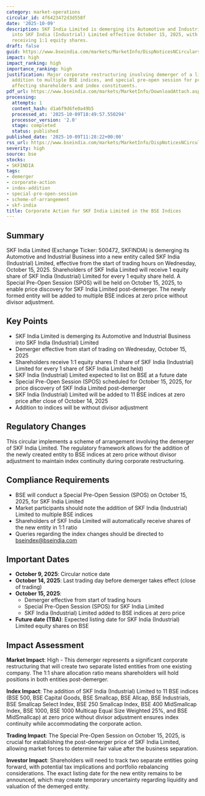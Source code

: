 ```yaml
---
category: market-operations
circular_id: 4f6423472d3d558f
date: '2025-10-09'
description: SKF India Limited is demerging its Automotive and Industrial Business
  into SKF India (Industrial) Limited effective October 15, 2025, with shareholders
  receiving 1:1 equity shares.
draft: false
guid: https://www.bseindia.com/markets/MarketInfo/DispNoticesNCirculars.aspx?Noticeid={FAA847C7-BB88-40BB-BF6D-E5B44C38D716}&noticeno=20251009-24&dt=10/09/2025&icount=24&totcount=72&flag=0
impact: high
impact_ranking: high
importance_ranking: high
justification: Major corporate restructuring involving demerger of a listed company,
  addition to multiple BSE indices, and special pre-open session for price discovery
  affecting shareholders and index constituents.
pdf_url: https://www.bseindia.com/markets/MarketInfo/DownloadAttach.aspx?id=20251009-24&attachedId=
processing:
  attempts: 1
  content_hash: d1a6f9d6fe0a49b5
  processed_at: '2025-10-09T18:49:57.550294'
  processor_version: '2.0'
  stage: completed
  status: published
published_date: '2025-10-09T11:28:22+00:00'
rss_url: https://www.bseindia.com/markets/MarketInfo/DispNoticesNCirculars.aspx?Noticeid={FAA847C7-BB88-40BB-BF6D-E5B44C38D716}&noticeno=20251009-24&dt=10/09/2025&icount=24&totcount=72&flag=0
severity: high
source: bse
stocks:
- SKFINDIA
tags:
- demerger
- corporate-action
- index-addition
- special-pre-open-session
- scheme-of-arrangement
- skf-india
title: Corporate Action for SKF India Limited in the BSE Indices
---
```


## Summary

SKF India Limited (Exchange Ticker: 500472, SKFINDIA) is demerging its Automotive and Industrial Business into a new entity called SKF India (Industrial) Limited, effective from the start of trading hours on Wednesday, October 15, 2025. Shareholders of SKF India Limited will receive 1 equity share of SKF India (Industrial) Limited for every 1 equity share held. A Special Pre-Open Session (SPOS) will be held on October 15, 2025, to enable price discovery for SKF India Limited post-demerger. The newly formed entity will be added to multiple BSE indices at zero price without divisor adjustment.

## Key Points

- SKF India Limited is demerging its Automotive and Industrial Business into SKF India (Industrial) Limited
- Demerger effective from start of trading on Wednesday, October 15, 2025
- Shareholders receive 1:1 equity shares (1 share of SKF India (Industrial) Limited for every 1 share of SKF India Limited held)
- SKF India (Industrial) Limited expected to list on BSE at a future date
- Special Pre-Open Session (SPOS) scheduled for October 15, 2025, for price discovery of SKF India Limited post-demerger
- SKF India (Industrial) Limited will be added to 11 BSE indices at zero price after close of October 14, 2025
- Addition to indices will be without divisor adjustment

## Regulatory Changes

This circular implements a scheme of arrangement involving the demerger of SKF India Limited. The regulatory framework allows for the addition of the newly created entity to BSE indices at zero price without divisor adjustment to maintain index continuity during corporate restructuring.

## Compliance Requirements

- BSE will conduct a Special Pre-Open Session (SPOS) on October 15, 2025, for SKF India Limited
- Market participants should note the addition of SKF India (Industrial) Limited to multiple BSE indices
- Shareholders of SKF India Limited will automatically receive shares of the new entity in 1:1 ratio
- Queries regarding the index changes should be directed to bseindex@bseindia.com

## Important Dates

- **October 9, 2025**: Circular notice date
- **October 14, 2025**: Last trading day before demerger takes effect (close of trading)
- **October 15, 2025**: 
  - Demerger effective from start of trading hours
  - Special Pre-Open Session (SPOS) for SKF India Limited
  - SKF India (Industrial) Limited added to BSE indices at zero price
- **Future date (TBA)**: Expected listing date for SKF India (Industrial) Limited equity shares on BSE

## Impact Assessment

**Market Impact**: High - This demerger represents a significant corporate restructuring that will create two separate listed entities from one existing company. The 1:1 share allocation ratio means shareholders will hold positions in both entities post-demerger.

**Index Impact**: The addition of SKF India (Industrial) Limited to 11 BSE indices (BSE 500, BSE Capital Goods, BSE Smallcap, BSE Allcap, BSE Industrials, BSE Smallcap Select Index, BSE 250 Smallcap Index, BSE 400 MidSmallcap Index, BSE 1000, BSE 1000 Multicap Equal Size Weighted 25%, and BSE MidSmallcap) at zero price without divisor adjustment ensures index continuity while accommodating the corporate action.

**Trading Impact**: The Special Pre-Open Session on October 15, 2025, is crucial for establishing the post-demerger price of SKF India Limited, allowing market forces to determine fair value after the business separation.

**Investor Impact**: Shareholders will need to track two separate entities going forward, with potential tax implications and portfolio rebalancing considerations. The exact listing date for the new entity remains to be announced, which may create temporary uncertainty regarding liquidity and valuation of the demerged entity.